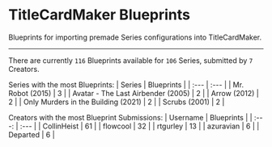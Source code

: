 # TitleCardMaker Blueprints

Blueprints for importing premade Series configurations into TitleCardMaker.

---

There are currently `116` Blueprints available for `106` Series, submitted by `7` Creators.

Series with the most Blueprints:
| Series | Blueprints |
| :--- | :--- |
| Mr. Robot (2015) | 3 |
| Avatar - The Last Airbender (2005) | 2 |
| Arrow (2012) | 2 |
| Only Murders in the Building (2021) | 2 |
| Scrubs (2001) | 2 |

Creators with the most Blueprint Submissions:
| Username | Blueprints |
| :---: | :--- |
| CollinHeist | 61 |
| flowcool | 32 |
| rtgurley | 13 |
| azuravian | 6 |
| Departed | 6 |
